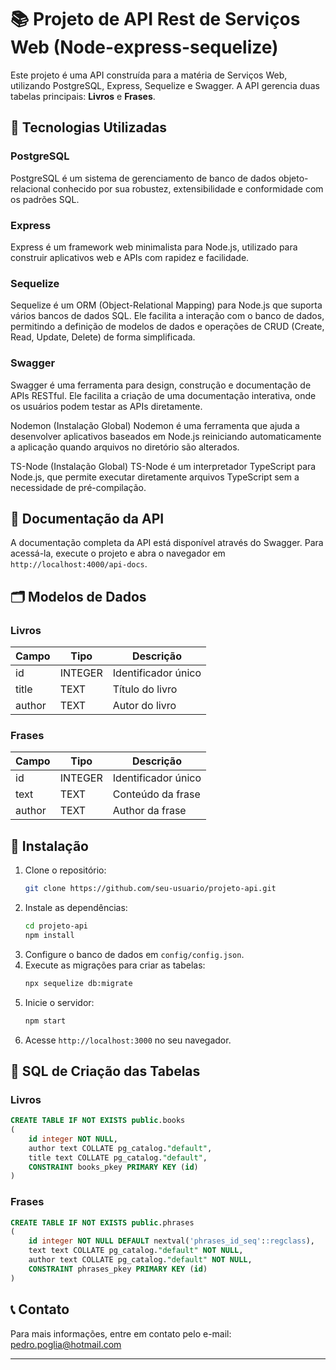 # 📚 Projeto de API Rest de Serviços Web (Node-express-sequelize)

Este projeto é uma API construída para a matéria de Serviços Web, utilizando PostgreSQL, Express, Sequelize e Swagger. A API gerencia duas tabelas principais: **Livros** e **Frases**.

## 🚀 Tecnologias Utilizadas

### PostgreSQL
PostgreSQL é um sistema de gerenciamento de banco de dados objeto-relacional conhecido por sua robustez, extensibilidade e conformidade com os padrões SQL.

### Express
Express é um framework web minimalista para Node.js, utilizado para construir aplicativos web e APIs com rapidez e facilidade.

### Sequelize
Sequelize é um ORM (Object-Relational Mapping) para Node.js que suporta vários bancos de dados SQL. Ele facilita a interação com o banco de dados, permitindo a definição de modelos de dados e operações de CRUD (Create, Read, Update, Delete) de forma simplificada.

### Swagger
Swagger é uma ferramenta para design, construção e documentação de APIs RESTful. Ele facilita a criação de uma documentação interativa, onde os usuários podem testar as APIs diretamente.

Nodemon (Instalação Global)
Nodemon é uma ferramenta que ajuda a desenvolver aplicativos baseados em Node.js reiniciando automaticamente a aplicação quando arquivos no diretório são alterados.

TS-Node (Instalação Global)
TS-Node é um interpretador TypeScript para Node.js, que permite executar diretamente arquivos TypeScript sem a necessidade de pré-compilação.


## 📘 Documentação da API

A documentação completa da API está disponível através do Swagger. Para acessá-la, execute o projeto e abra o navegador em `http://localhost:4000/api-docs`.

## 🗂️ Modelos de Dados

### Livros

| Campo       | Tipo      | Descrição                    |
|-------------|-----------|------------------------------|
| id          | INTEGER   | Identificador único          |
| title       | TEXT      | Título do livro              |
| author      | TEXT      | Autor do livro               |

### Frases

| Campo       | Tipo      | Descrição                    |
|-------------|-----------|------------------------------|
| id          | INTEGER   | Identificador único          |
| text        | TEXT      | Conteúdo da frase            |
| author      | TEXT      | Author da frase              |

## 🔧 Instalação

1. Clone o repositório:
   ```sh
   git clone https://github.com/seu-usuario/projeto-api.git
   ```
2. Instale as dependências:
   ```sh
   cd projeto-api
   npm install
   ```
3. Configure o banco de dados em `config/config.json`.
4. Execute as migrações para criar as tabelas:
   ```sh
   npx sequelize db:migrate
   ```
5. Inicie o servidor:
   ```sh
   npm start
   ```
6. Acesse `http://localhost:3000` no seu navegador.

## 📄 SQL de Criação das Tabelas

### Livros
```sql
CREATE TABLE IF NOT EXISTS public.books
(
    id integer NOT NULL,
    author text COLLATE pg_catalog."default",
    title text COLLATE pg_catalog."default",
    CONSTRAINT books_pkey PRIMARY KEY (id)
)

```

### Frases
```sql
CREATE TABLE IF NOT EXISTS public.phrases
(
    id integer NOT NULL DEFAULT nextval('phrases_id_seq'::regclass),
    text text COLLATE pg_catalog."default" NOT NULL,
    author text COLLATE pg_catalog."default" NOT NULL,
    CONSTRAINT phrases_pkey PRIMARY KEY (id)
)

```

## 📞 Contato

Para mais informações, entre em contato pelo e-mail: [pedro.poglia@hotmail.com](mailto:seu-email@dominio.com)

---